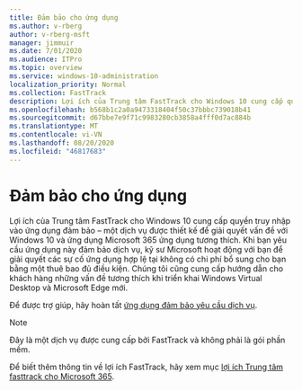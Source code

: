 ```yaml
---
title: Đảm bảo cho ứng dụng
ms.author: v-rberg
author: v-rberg-msft
manager: jimmuir
ms.date: 7/01/2020
ms.audience: ITPro
ms.topic: overview
ms.service: windows-10-administration
localization_priority: Normal
ms.collection: FastTrack
description: Lợi ích của Trung tâm FastTrack cho Windows 10 cung cấp quyền truy nhập vào ứng dụng đảm bảo – một dịch vụ được thiết kế để giải quyết vấn đề với Windows 10 và ứng dụng Microsoft 365 ứng dụng tương thích.
ms.openlocfilehash: b568b1c2a0a9473318404f50c37bbbc739018b41
ms.sourcegitcommit: d67bbe7e9f71c9983280cb3858a4fff0d7ac884b
ms.translationtype: MT
ms.contentlocale: vi-VN
ms.lasthandoff: 08/20/2020
ms.locfileid: "46817683"
---
```

# <a name="app-assure"></a>Đảm bảo cho ứng dụng

Lợi ích của Trung tâm FastTrack cho Windows 10 cung cấp quyền truy nhập vào ứng dụng đảm bảo – một dịch vụ được thiết kế để giải quyết vấn đề với Windows 10 và ứng dụng Microsoft 365 ứng dụng tương thích. Khi bạn yêu cầu ứng dụng này đảm bảo dịch vụ, kỹ sư Microsoft hoạt động với bạn để giải quyết các sự cố ứng dụng hợp lệ tại không có chi phí bổ sung cho bạn bằng một thuê bao đủ điều kiện. Chúng tôi cũng cung cấp hướng dẫn cho khách hàng những vấn đề tương thích khi triển khai Windows Virtual Desktop và Microsoft Edge mới. 

Để được trợ giúp, hãy hoàn tất [ứng dụng đảm bảo yêu cầu dịch vụ](https://go.microsoft.com/fwlink/?linkid=2022721).

  > [!NOTE]
> Đây là một dịch vụ được cung cấp bởi FastTrack và không phải là gói phần mềm.

Để biết thêm thông tin về lợi ích FastTrack, hãy xem mục [lợi ích Trung tâm fasttrack cho Microsoft 365](introduction.md).